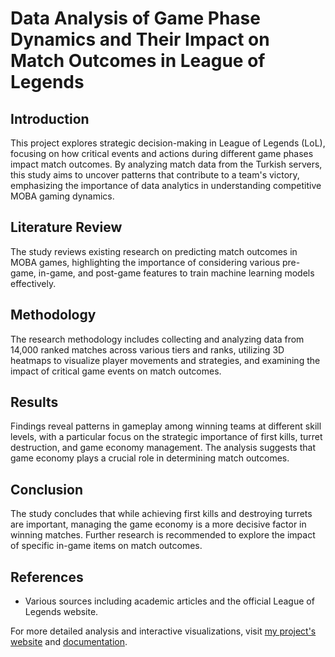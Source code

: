 # Data Analysis of Game Phase Dynamics and Their Impact on Match Outcomes in League of Legends

## Introduction
This project explores strategic decision-making in League of Legends (LoL), focusing on how critical events and actions during different game phases impact match outcomes. By analyzing match data from the Turkish servers, this study aims to uncover patterns that contribute to a team's victory, emphasizing the importance of data analytics in understanding competitive MOBA gaming dynamics.

## Literature Review
The study reviews existing research on predicting match outcomes in MOBA games, highlighting the importance of considering various pre-game, in-game, and post-game features to train machine learning models effectively.

## Methodology
The research methodology includes collecting and analyzing data from 14,000 ranked matches across various tiers and ranks, utilizing 3D heatmaps to visualize player movements and strategies, and examining the impact of critical game events on match outcomes.

## Results
Findings reveal patterns in gameplay among winning teams at different skill levels, with a particular focus on the strategic importance of first kills, turret destruction, and game economy management. The analysis suggests that game economy plays a crucial role in determining match outcomes.

## Conclusion
The study concludes that while achieving first kills and destroying turrets are important, managing the game economy is a more decisive factor in winning matches. Further research is recommended to explore the impact of specific in-game items on match outcomes.

## References
- Various sources including academic articles and the official League of Legends website.

For more detailed analysis and interactive visualizations, visit [my project's website](https://lol.halildonmezbilek.com) and [documentation](https://halildonmezbilek.com/blog/project-data-analysis-of-game-phase-dynamics-and-their-impact-on-match-outcomes-in-league-of-legends).

